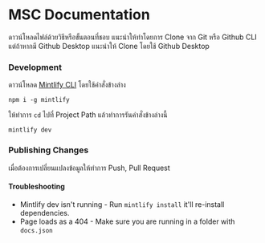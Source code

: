 # MSC Documentation

ดาวน์โหลดไฟล์ด้วยวิธีหรือขั้นตอนที่ชอบ แนะนำให้ทำโดยการ Clone จาก Git หรือ Github CLI แต่ถ้าหากมี Github Desktop แนะนำให้ Clone โดยใช้ Github Desktop

### Development

ดาวน์โหลด [Mintlify CLI](https://www.npmjs.com/package/mintlify) โดยใช้คำสั่งข้างล่าง

```
npm i -g mintlify
```

ให้ทำการ `cd` ไปที่ Project Path แล้วทำการรันคำสั่งข้างล่างนี้

```
mintlify dev
```

### Publishing Changes

เมื่อต้องการเปลี่ยนแปลงข้อมูลให้ทำการ Push, Pull Request

#### Troubleshooting

- Mintlify dev isn't running - Run `mintlify install` it'll re-install dependencies.
- Page loads as a 404 - Make sure you are running in a folder with `docs.json`
